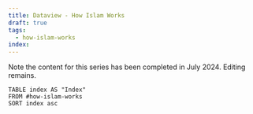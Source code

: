 ```yaml
---
title: Dataview - How Islam Works
draft: true
tags:
  - how-islam-works
index:
---
```


Note the content for this series has been completed in July 2024. Editing remains.

```dataview
TABLE index AS "Index"
FROM #how-islam-works
SORT index asc
```

